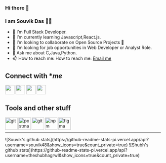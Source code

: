 ### Hi there 👋

<!--
**Souvik48/Souvik48** is a ✨ _special_ ✨ repository because its `README.md` (this file) appears on your GitHub profile.
Here are some ideas to get you started: -->

### I am Souvik Das :man_technologist:

- 🔭 I’m Full Stack Developer.
- :blue_book: I’m currently learning Javascript,React.js.
- 👯 I’m looking to collaborate on Open Source Projects :sparkling_heart: 
- 🤔 I’m looking for job opportunities in Web Developer or Analyst Role.
- 💬 Ask me about C,Java,Python.
- 📫 How to reach me: How to reach me: [Email me](mailto:iamsouvikdas48@gmail.com)

## Connect with **me*
[<img height="30" src="https://img.shields.io/badge/twitter-%231DA1F2.svg?&style=for-the-badge&logo=twitter&logoColor=white" />](https://twitter.com/souvik_48)
[<img height="30" src="https://img.shields.io/badge/instagram-%23E4405F.svg?&style=for-the-badge&logo=instagram&logoColor=white" />](https://www.instagram.com/souvik_36/)
[<img height="30" src="https://img.shields.io/badge/gmail-D14836?&style=for-the-badge&logo=gmail&logoColor=white" />](mailto:iamsouvikdas48@gmail.com)
[<img height="30" src="https://img.shields.io/badge/linkedin-%230077B5.svg?&style=for-the-badge&logo=linkedin&logoColor=white" />](https://https://www.linkedin.com/in/souvik-das-aa716a191/)
<!--[<img height="30" src="https://img.shields.io/badge/medium-%2312100E.svg?&style=for-the-badge&logo=medium&logoColor=white">](https://medium.com/@theshubhagrwl)
-->

## Tools and other stuff
<img align="left" alt="git" width="40px" src="https://www.vectorlogo.zone/logos/git-scm/git-scm-icon.svg" />
<img align="left" alt="postman" width="40px" src="https://www.vectorlogo.zone/logos/getpostman/getpostman-icon.svg" />
<img align="left" alt="git" width="40px" src="https://www.vectorlogo.zone/logos/github/github-tile.svg" />
<img align="left" alt="npm" width="40px" src="https://www.vectorlogo.zone/logos/visualstudio_code/visualstudio_code-icon.svg" />
<img align="left" alt="figma" width="40px" src="https://www.vectorlogo.zone/logos/figma/figma-icon.svg" />
<br />
<br />
<hr />
![Souvik's github stats](https://github-readme-stats-pi.vercel.app/api?username=souvik48&show_icons=true&count_private=true)
![Shubh's github stats](https://github-readme-stats-pi.vercel.app/api?username=theshubhagrwl&show_icons=true&count_private=true)
